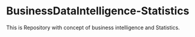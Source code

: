 # BusinessDataIntelligence-Statistics
This is Repository with concept of business intelligence and Statistics.
